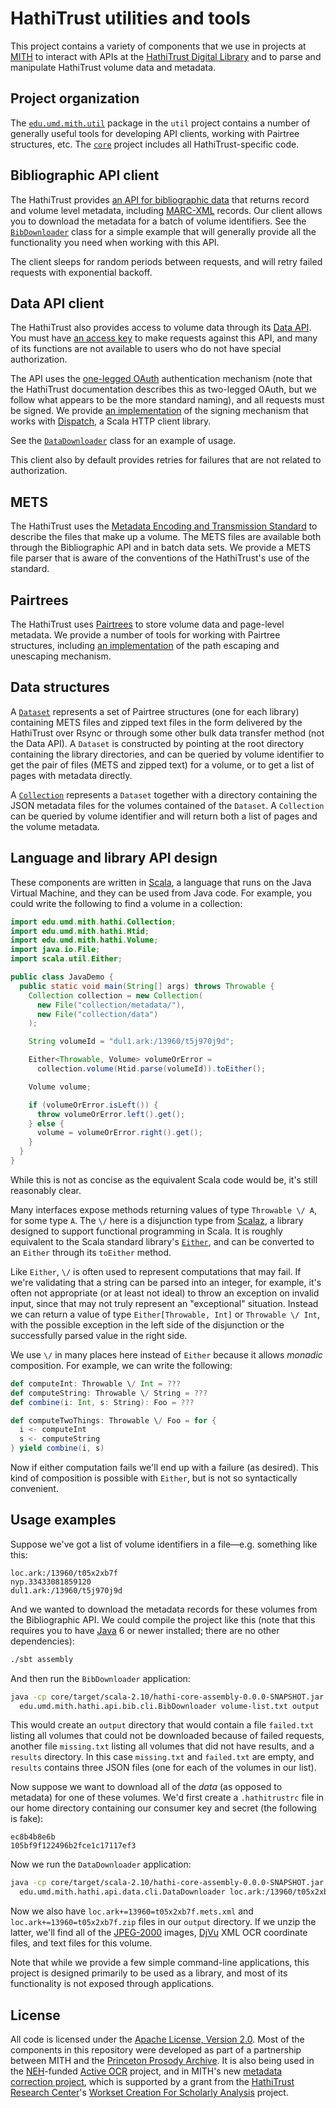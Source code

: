 HathiTrust utilities and tools
==============================

This project contains a variety of components that we use in projects at
[MITH](http://mith.umd.edu/) to interact with APIs at the
[HathiTrust Digital Library](http://www.hathitrust.org/) and to parse and
manipulate HathiTrust volume data and metadata.

Project organization
--------------------

The [`edu.umd.mith.util`](https://github.com/umd-mith/hathi/tree/master/util/src/main/scala/util)
package in the `util` project contains a number of generally useful tools for
developing API clients, working with Pairtree structures, etc. The
[`core`](https://github.com/umd-mith/hathi/tree/master/core) project includes
all HathiTrust-specific code.

Bibliographic API client
------------------------

The HathiTrust provides
[an API for bibliographic data](http://www.hathitrust.org/bib_api) that returns
record and volume level metadata, including
[MARC-XML](http://www.loc.gov/marc/marc.html) records. Our client allows you to
download the metadata for a batch of volume identifiers. See the
[`BibDownloader`](https://github.com/umd-mith/hathi/blob/master/core/src/main/scala/hathi/api/bib/cli/driver.scala)
class for a simple example that will generally provide all the functionality you
need when working with this API.

The client sleeps for random periods between requests, and will retry failed
requests with exponential backoff.

Data API client
---------------

The HathiTrust also provides access to volume data through its
[Data API](http://www.hathitrust.org/data_api). You must have
[an access key](http://babel.hathitrust.org/cgi/kgs/request) to make requests
against this API, and many of its functions are not available to users who do
not have special authorization.

The API uses the
[one-legged OAuth](https://github.com/Mashape/mashape-oauth/blob/master/FLOWS.md#oauth-10a-one-legged)
authentication mechanism (note that the HathiTrust documentation describes this
as two-legged OAuth, but we follow what appears to be the more standard naming),
and all requests must be signed. We provide
[an implementation](https://github.com/umd-mith/hathi/blob/master/util/src/main/scala/util/oauth.scala)
of the signing mechanism that works with
[Dispatch](http://dispatch.databinder.net/Dispatch.html),
a Scala HTTP client library.

See the [`DataDownloader`](https://github.com/umd-mith/hathi/blob/master/core/src/main/scala/hathi/api/data/cli/driver.scala)
class for an example of usage.

This client also by default provides retries for failures that are not related
to authorization.

METS
----

The HathiTrust uses the [Metadata Encoding and Transmission Standard](https://github.com/umd-mith/hathi/blob/master/util/src/main/scala/util/oauth.scala)
to describe the files that make up a volume. The METS files are available both
through the Bibliographic API and in batch data sets. We provide a METS file
parser that is aware of the conventions of the HathiTrust's use of the standard.

Pairtrees
---------

The HathiTrust uses [Pairtrees](https://wiki.ucop.edu/display/Curation/PairTree) to
store volume data and page-level metadata. We provide a number of tools for
working with Pairtree structures, including
[an implementation](https://github.com/umd-mith/hathi/blob/master/util/src/main/scala/util/pairtree.scala)
of the path escaping and unescaping mechanism.

Data structures
---------------

A [`Dataset`](https://github.com/umd-mith/hathi/blob/master/core/src/main/scala/hathi/dataset.scala)
represents a set of Pairtree structures (one for each library) containing METS
files and zipped text files in the form delivered by the HathiTrust over
Rsync or through some other bulk data transfer method (not the Data API). A
`Dataset` is constructed by pointing at the root directory containing the
library directories, and can be queried by volume identifier to get the pair of
files (METS and zipped text) for a volume, or to get a list of pages with
metadata directly.

A [`Collection`](https://github.com/umd-mith/hathi/blob/master/core/src/main/scala/hathi/collection.scala)
represents a `Dataset` together with a directory containing the JSON metadata
files for the volumes contained of the `Dataset`. A `Collection` can be queried
by volume identifier and will return both a list of pages and the volume
metadata.

Language and library API design
-------------------------------

These components are written in [Scala](http://www.scala-lang.org/), a language
that runs on the Java Virtual Machine, and they can be used from Java code. For
example, you could write the following to find a volume in a collection:

``` java
import edu.umd.mith.hathi.Collection;
import edu.umd.mith.hathi.Htid;
import edu.umd.mith.hathi.Volume;
import java.io.File;
import scala.util.Either;

public class JavaDemo {
  public static void main(String[] args) throws Throwable {
    Collection collection = new Collection(
      new File("collection/metadata/"),
      new File("collection/data")
    );

    String volumeId = "dul1.ark:/13960/t5j970j9d";

    Either<Throwable, Volume> volumeOrError =
      collection.volume(Htid.parse(volumeId)).toEither();

    Volume volume;

    if (volumeOrError.isLeft()) {
      throw volumeOrError.left().get();
    } else {
      volume = volumeOrError.right().get();
    }
  }
}
```

While this is not as concise as the equivalent Scala code would be, it's still
reasonably clear.

Many interfaces expose methods returning values of type `Throwable \/ A`, for
some type `A`. The `\/` here is a disjunction type from
[Scalaz](https://github.com/scalaz/scalaz), a library designed to support
functional programming in Scala. It is roughly equivalent to the Scala standard
library's [`Either`](http://www.scala-lang.org/api/2.10.4/index.html#scala.util.Either),
and can be converted to an `Either` through its `toEither` method.

Like `Either`, `\/` is often used to represent computations that may fail. If
we're validating that a string can be parsed into an integer, for example, it's
often not appropriate (or at least not ideal) to throw an exception on invalid
input, since that may not truly represent an "exceptional" situation. Instead
we can return a value of type `Either[Throwable, Int]` or `Throwable \/ Int`,
with the possible exception in the left side of the disjunction or the
successfully parsed value in the right side.

We use `\/` in many places here instead of `Either` because it allows _monadic_
composition. For example, we can write the following:

``` scala
def computeInt: Throwable \/ Int = ???
def computeString: Throwable \/ String = ???
def combine(i: Int, s: String): Foo = ???

def computeTwoThings: Throwable \/ Foo = for {
  i <- computeInt
  s <- computeString
} yield combine(i, s)
```

Now if either computation fails we'll end up with a failure (as desired). This
kind of composition is possible with `Either`, but is not so syntactically
convenient.

Usage examples
--------------

Suppose we've got a list of volume identifiers in a file—e.g. something like
this:

```
loc.ark:/13960/t05x2xb7f
nyp.33433081859120
dul1.ark:/13960/t5j970j9d
```

And we wanted to download the metadata records for these volumes from the
Bibliographic API. We could compile the project like this (note that this
requires you to have [Java](http://www.java.com/) 6 or newer installed; there
are no other dependencies):

``` bash
./sbt assembly
```

And then run the `BibDownloader` application:

``` bash
java -cp core/target/scala-2.10/hathi-core-assembly-0.0.0-SNAPSHOT.jar \
  edu.umd.mith.hathi.api.bib.cli.BibDownloader volume-list.txt output
```

This would create an `output` directory that would contain a file `failed.txt`
listing all volumes that could not be downloaded because of failed requests,
another file `missing.txt` listing all volumes that did not have results, and a
`results` directory. In this case `missing.txt` and `failed.txt` are empty, and
`results` contains three JSON files (one for each of the volumes in our list).

Now suppose we want to download all of the _data_ (as opposed to metadata) for
one of these volumes. We'd first create a `.hathitrustrc` file in our home
directory containing our consumer key and secret (the following is fake):

```
ec8b4b8e6b
105bf9f122496b2fce1c17117ef3
```

Now we run the `DataDownloader` application:

``` bash
java -cp core/target/scala-2.10/hathi-core-assembly-0.0.0-SNAPSHOT.jar \
  edu.umd.mith.hathi.api.data.cli.DataDownloader loc.ark:/13960/t05x2xb7 output
```

Now we also have `loc.ark+=13960=t05x2xb7f.mets.xml` and
`loc.ark+=13960=t05x2xb7f.zip` files in our `output` directory. If we unzip
the latter, we'll find all of the [JPEG-2000](https://en.wikipedia.org/wiki/JPEG_2000)
images, [DjVu](http://djvu.org/) XML OCR coordinate files, and text files for
this volume.

Note that while we provide a few simple command-line applications, this project
is designed primarily to be used as a library, and most of its functionality is
not exposed through applications.

License
-------

All code is licensed under the [Apache License, Version 2.0](http://www.apache.org/licenses/LICENSE-2.0).
Most of the components in this repository were developed as part of a
partnership between MITH and the [Princeton Prosody Archive](https://digitalhumanities.princeton.edu/ppa/).
It is also being used in the [NEH](http://www.neh.gov/)-funded
[Active OCR](http://www.neh.gov/) project, and in MITH's new
[metadata correction project](http://mith.umd.edu/mith-awarded-hathitrust-research-center-grant/),
which is supported by a grant from the [HathiTrust Research Center](http://www.hathitrust.org/htrc)'s
[Workset Creation For Scholarly Analysis](http://worksets.htrc.illinois.edu/worksets/) project.
